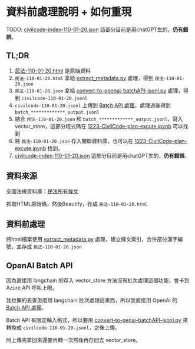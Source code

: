 # 資料前處理說明 + 如何重現

TODO: [civilcode-index-110-01-20.json](./civilcode-index-110-01-20.json) 這部分目前是用chatGPT生的，**仍有錯誤**。

## TL;DR
1. [民法-110-01-20.html](./民法-110-01-20.html) 是原始資料
2. `民法-110-01-20.html` 拿給 [extract_metadata.py](./extract-metadata.py) 處理，得到 `民法-110-01-20.json`
3. `民法-110-01-20.json` 拿給 [convert-to-openai-batchAPI-jsonl.py](./convert-to-openai-batchAPI-jsonl.py) 處理，得到 `civilcode-110-01-20.jsonl`
4. `civilcode-110-01-20.jsonl` 上傳到 [Batch API 處理](https://platform.openai.com/docs/api-reference/batch)，處理過後得到 `batch_*************_output.jsonl`
5. 結合 `民法-110-01-20.json` 和 `batch_*************_output.jsonl`，寫入 vector_store，這部分程式碼在 [1223-CivilCode-plan-excute.ipynb](../CivilCode-ChatBot-Notebook/1223-CivilCode-plan-excute.ipynb) 可以找到
6. 將 `民法-110-01-20.json` 存入關聯資料庫，也可以在 [1223-CivilCode-plan-excute.ipynb](../CivilCode-ChatBot-Notebook/1223-CivilCode-plan-excute.ipynb) 找到。
7. [civilcode-index-110-01-20.json](./civilcode-index-110-01-20.json) 這部分目前是用chatGPT生的，**仍有錯誤**。


## 資料來源

全國法規資料庫：[民法所有條文](https://law.moj.gov.tw/LawClass/LawAll.aspx?pcode=B0000001)

抓取HTML原始碼，然後Beautify，存成 `民法-110-01-20.html`

## 資料前處理

將html檔案使用 [extract_metadata.py](./extract-metadata.py) 處理，建立條文索引，合併部分漢字編號，並存成 `民法-110-01-20.json`

## OpenAI Batch API

因為直接用 langchain 的存入 vector_store 方法沒有批次處理這個功能，會卡到 Azure API 呼叫上限。

我也懶的去查怎麼用 langchain 批次處理這東西，所以我直接用 OpenAI 的 [Batch API 處理](https://platform.openai.com/docs/api-reference/batch)。

Batch API 有限定輸入格式，所以要用 [convert-to-penai-batchAPI-jsonl.py](./convert-to-openai-batchAPI-jsonl.py) 來轉換成 `civilcode-110-01-20.jsonl`，之後上傳。

阿上傳完拿回來還要再轉一次然後再存回去 vector_store。